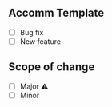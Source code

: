 ## Accomm Template

- [ ] Bug fix
- [ ] New feature 

## Scope of change

- [ ] Major :warning:
- [ ] Minor 
